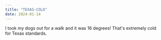 ```yaml
---
title: "TEXAS-COLD"
date: 2024-01-14
---
```


I took my dogs out for a walk and it was 16 degrees! That's extremely cold for Texas standards.
